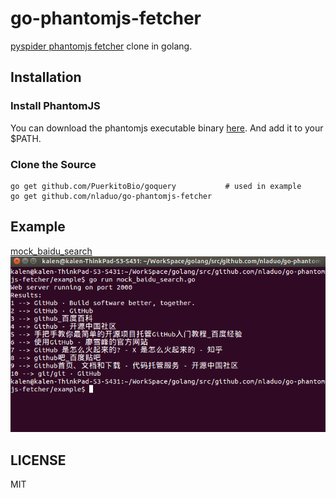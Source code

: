 # go-phantomjs-fetcher
[pyspider phantomjs fetcher](https://github.com/binux/pyspider/tree/master/pyspider/fetcher) clone in golang.

## Installation
### Install PhantomJS
You can download the phantomjs executable binary [here](http://phantomjs.org/download.html). And add it to your $PATH.
### Clone the Source
``` shell
go get github.com/PuerkitoBio/goquery           # used in example
go get github.com/nladuo/go-phantomjs-fetcher
```

## Example
[mock_baidu_search](./example/mock_baidu_search.go)  
![mock_baidu_search](./example/mock_baidu_search.png)
## LICENSE
MIT